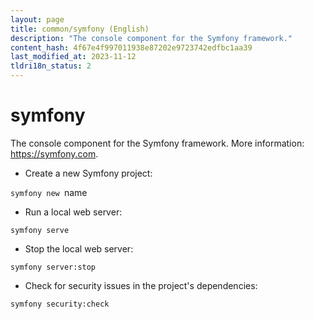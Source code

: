 ```yaml
---
layout: page
title: common/symfony (English)
description: "The console component for the Symfony framework."
content_hash: 4f67e4f997011938e87202e9723742edfbc1aa39
last_modified_at: 2023-11-12
tldri18n_status: 2
---
```

# symfony

The console component for the Symfony framework.
More information: <https://symfony.com>.

- Create a new Symfony project:

`symfony new `<span class="tldr-var badge badge-pill bg-dark-lm bg-white-dm text-white-lm text-dark-dm font-weight-bold">name</span>

- Run a local web server:

`symfony serve`

- Stop the local web server:

`symfony server:stop`

- Check for security issues in the project's dependencies:

`symfony security:check`
